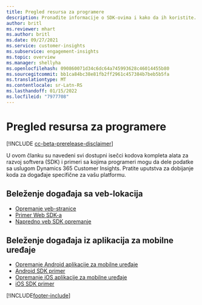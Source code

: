 ```yaml
---
title: Pregled resursa za programere
description: Pronađite informacije o SDK-ovima i kako da ih koristite.
author: britl
ms.reviewer: mhart
ms.author: britl
ms.date: 09/27/2021
ms.service: customer-insights
ms.subservice: engagement-insights
ms.topic: overview
ms.manager: shellyha
ms.openlocfilehash: 090860071d34c6dc64a745993628c46014455b80
ms.sourcegitcommit: bb1ca84bc38e81fb2ff2961c457384b7beb5b5fa
ms.translationtype: MT
ms.contentlocale: sr-Latn-RS
ms.lasthandoff: 01/15/2022
ms.locfileid: "7977708"
---
```

# <a name="developer-resources-overview"></a>Pregled resursa za programere

[!INCLUDE [cc-beta-prerelease-disclaimer](includes/cc-beta-prerelease-disclaimer.md)]

U ovom članku su navedeni svi dostupni isečci kodova kompleta alata za razvoj softvera (SDK) i primeri sa kojima programeri mogu da dele podatke sa uslugom Dynamics 365 Customer Insights. Pratite uputstva za dobijanje koda za događaje specifične za vašu platformu.

## <a name="capture-events-from-websites"></a>Beleženje događaja sa veb-lokacija

- [Opremanje veb-stranice](instrument-website.md)
- [Primer Web SDK-a](websdk-sample.md)
- [Napredno veb SDK opremanje](advanced-SDK-implementation.md)

## <a name="capture-events-from-mobile-apps"></a>Beleženje događaja iz aplikacija za mobilne uređaje

- [Opremanje Android aplikacije za mobilne uređaje](get-started-android.md)
- [Android SDK primer](androidsdk-sample.md)
- [Opremanje iOS aplikacije za mobilne uređaje](get-started-ios.md)
- [iOS SDK primer](iossdk-sample.md)

[!INCLUDE[footer-include](../includes/footer-banner.md)]
